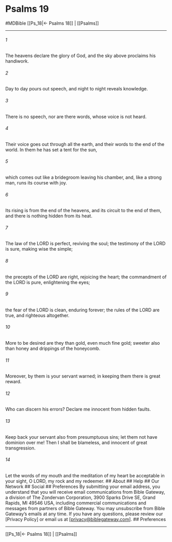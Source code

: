 # Psalms 19
#MDBible
[[Ps_18|← Psalms 18]] | [[Psalms]]

***






###### 1 


The heavens declare the glory of God, and the sky above proclaims his handiwork. 





###### 2 


Day to day pours out speech, and night to night reveals knowledge. 





###### 3 


There is no speech, nor are there words, whose voice is not heard. 





###### 4 


Their voice goes out through all the earth, and their words to the end of the world. In them he has set a tent for the sun, 





###### 5 


which comes out like a bridegroom leaving his chamber, and, like a strong man, runs its course with joy. 





###### 6 


Its rising is from the end of the heavens, and its circuit to the end of them, and there is nothing hidden from its heat. 





###### 7 


The law of the LORD is perfect, reviving the soul; the testimony of the LORD is sure, making wise the simple; 





###### 8 


the precepts of the LORD are right, rejoicing the heart; the commandment of the LORD is pure, enlightening the eyes; 





###### 9 


the fear of the LORD is clean, enduring forever; the rules of the LORD are true, and righteous altogether. 





###### 10 


More to be desired are they than gold, even much fine gold; sweeter also than honey and drippings of the honeycomb. 





###### 11 


Moreover, by them is your servant warned; in keeping them there is great reward. 





###### 12 


Who can discern his errors? Declare me innocent from hidden faults. 





###### 13 


Keep back your servant also from presumptuous sins; let them not have dominion over me! Then I shall be blameless, and innocent of great transgression. 





###### 14 


Let the words of my mouth and the meditation of my heart be acceptable in your sight, O LORD, my rock and my redeemer. ## About ## Help ## Our Network ## Social ## Preferences By submitting your email address, you understand that you will receive email communications from Bible Gateway, a division of The Zondervan Corporation, 3900 Sparks Drive SE, Grand Rapids, MI 49546 USA, including commercial communications and messages from partners of Bible Gateway. You may unsubscribe from Bible Gateway&rsquo;s emails at any time. If you have any questions, please review our [Privacy Policy] or email us at [privacy@biblegateway.com]. ## Preferences

***

[[Ps_18|← Psalms 18]] | [[Psalms]]
